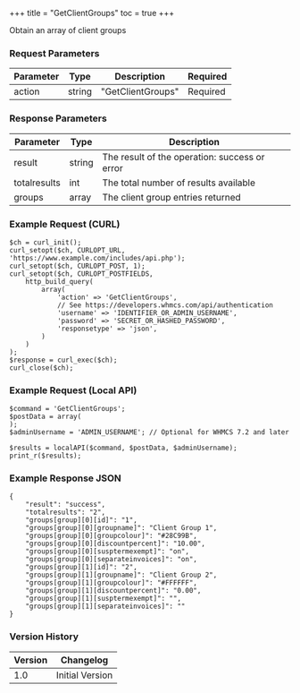 +++
title = "GetClientGroups"
toc = true
+++

Obtain an array of client groups

### Request Parameters

| Parameter | Type | Description | Required |
| --------- | ---- | ----------- | -------- |
| action | string | "GetClientGroups" | Required |

### Response Parameters

| Parameter | Type | Description |
| --------- | ---- | ----------- |
| result | string | The result of the operation: success or error |
| totalresults | int | The total number of results available |
| groups | array | The client group entries returned |


### Example Request (CURL)

```
$ch = curl_init();
curl_setopt($ch, CURLOPT_URL, 'https://www.example.com/includes/api.php');
curl_setopt($ch, CURLOPT_POST, 1);
curl_setopt($ch, CURLOPT_POSTFIELDS,
    http_build_query(
        array(
            'action' => 'GetClientGroups',
            // See https://developers.whmcs.com/api/authentication
            'username' => 'IDENTIFIER_OR_ADMIN_USERNAME',
            'password' => 'SECRET_OR_HASHED_PASSWORD',
            'responsetype' => 'json',
        )
    )
);
$response = curl_exec($ch);
curl_close($ch);
```


### Example Request (Local API)

```
$command = 'GetClientGroups';
$postData = array(
);
$adminUsername = 'ADMIN_USERNAME'; // Optional for WHMCS 7.2 and later

$results = localAPI($command, $postData, $adminUsername);
print_r($results);
```


### Example Response JSON

```
{
    "result": "success",
    "totalresults": "2",
    "groups[group][0][id]": "1",
    "groups[group][0][groupname]": "Client Group 1",
    "groups[group][0][groupcolour]": "#28C99B",
    "groups[group][0][discountpercent]": "10.00",
    "groups[group][0][susptermexempt]": "on",
    "groups[group][0][separateinvoices]": "on",
    "groups[group][1][id]": "2",
    "groups[group][1][groupname]": "Client Group 2",
    "groups[group][1][groupcolour]": "#FFFFFF",
    "groups[group][1][discountpercent]": "0.00",
    "groups[group][1][susptermexempt]": "",
    "groups[group][1][separateinvoices]": ""
}
```


### Version History

| Version | Changelog |
| ------- | --------- |
| 1.0 | Initial Version |
